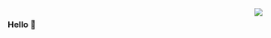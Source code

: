 <img align="right"  src="https://github-readme-stats.vercel.app/api/top-langs/?username=kvnZero" />

### Hello 👋
